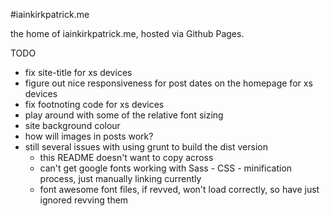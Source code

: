 #iainkirkpatrick.me

the home of iainkirkpatrick.me, hosted via Github Pages.

TODO

- fix site-title for xs devices
- figure out nice responsiveness for post dates on the homepage for xs devices
- fix footnoting code for xs devices
- play around with some of the relative font sizing
- site background colour
- how will images in posts work?
- still several issues with using grunt to build the dist version
	- this README doesn't want to copy across
	- can't get google fonts working with Sass - CSS - minification process, just manually linking currently
	- font awesome font files, if revved, won't load correctly, so have just ignored revving them